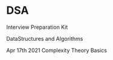 # DSA

Interview Preparation Kit

DataStructures and Algorithms

Apr 17th 2021
Complexity Theory Basics
